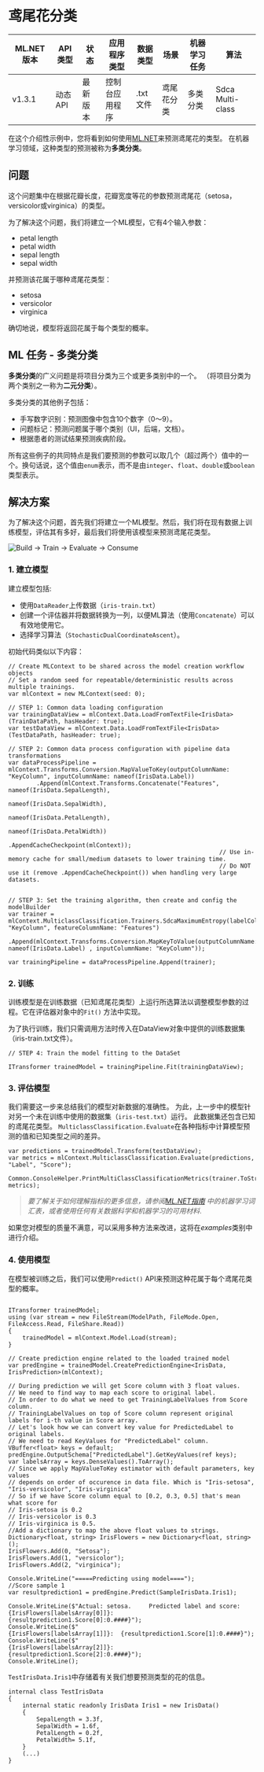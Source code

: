 # 鸢尾花分类

ML.NET 版本 | API 类型          | 状态                        | 应用程序类型    | 数据类型 | 场景            | 机器学习任务                   | 算法                  |
|----------------|-------------------|-------------------------------|-------------|-----------|---------------------|---------------------------|-----------------------------|
| v1.3.1           | 动态 API | 最新版本 | 控制台应用程序 | .txt 文件 | 鸢尾花分类 | 多类分类 | Sdca Multi-class |

在这个介绍性示例中，您将看到如何使用[ML.NET](https://www.microsoft.com/net/learn/apps/machine-learning-and-ai/ml-dotnet)来预测鸢尾花的类型。 在机器学习领域，这种类型的预测被称为**多类分类**。

## 问题
这个问题集中在根据花瓣长度，花瓣宽度等花的参数预测鸢尾花（setosa，versicolor或virginica）的类型。

为了解决这个问题，我们将建立一个ML模型，它有4个输入参数： 
* petal length
* petal width
* sepal length
* sepal width

并预测该花属于哪种鸢尾花类型：
* setosa
* versicolor
* virginica

确切地说，模型将返回花属于每个类型的概率。

## ML 任务 - 多类分类
**多类分类**的广义问题是将项目分类为三个或更多类别中的一个。 （将项目分类为两个类别之一称为**二元分类**）。

多类分类的其他例子包括： 
* 手写数字识别：预测图像中包含10个数字（0～9）。
* 问题标记：预测问题属于哪个类别（UI，后端，文档）。
* 根据患者的测试结果预测疾病阶段。

所有这些例子的共同特点是我们要预测的参数可以取几个（超过两个）值中的一个。换句话说，这个值由`enum`表示，而不是由`integer`、`float`、`double`或`boolean`类型表示。

## 解决方案
为了解决这个问题，首先我们将建立一个ML模型。然后，我们将在现有数据上训练模型，评估其有多好，最后我们将使用该模型来预测鸢尾花类型。

![Build -> Train -> Evaluate -> Consume](../shared_content/modelpipeline.png)

### 1. 建立模型

建立模型包括: 
* 使用`DataReader`上传数据（`iris-train.txt`）
* 创建一个评估器并将数据转换为一列，以便ML算法（使用`Concatenate`）可以有效地使用它。
* 选择学习算法（`StochasticDualCoordinateAscent`）。


初始代码类似以下内容： 
```CSharp
// Create MLContext to be shared across the model creation workflow objects 
// Set a random seed for repeatable/deterministic results across multiple trainings.
var mlContext = new MLContext(seed: 0);

// STEP 1: Common data loading configuration
var trainingDataView = mlContext.Data.LoadFromTextFile<IrisData>(TrainDataPath, hasHeader: true);
var testDataView = mlContext.Data.LoadFromTextFile<IrisData>(TestDataPath, hasHeader: true);

// STEP 2: Common data process configuration with pipeline data transformations
var dataProcessPipeline = mlContext.Transforms.Conversion.MapValueToKey(outputColumnName: "KeyColumn", inputColumnName: nameof(IrisData.Label))
        .Append(mlContext.Transforms.Concatenate("Features", nameof(IrisData.SepalLength),
                                                            nameof(IrisData.SepalWidth),
                                                            nameof(IrisData.PetalLength),
                                                            nameof(IrisData.PetalWidth))
                                                            .AppendCacheCheckpoint(mlContext)); 
                                                            // Use in-memory cache for small/medium datasets to lower training time. 
                                                            // Do NOT use it (remove .AppendCacheCheckpoint()) when handling very large datasets. 


// STEP 3: Set the training algorithm, then create and config the modelBuilder                         
var trainer = mlContext.MulticlassClassification.Trainers.SdcaMaximumEntropy(labelColumnName: "KeyColumn", featureColumnName: "Features")
            .Append(mlContext.Transforms.Conversion.MapKeyToValue(outputColumnName: nameof(IrisData.Label) , inputColumnName: "KeyColumn"));

var trainingPipeline = dataProcessPipeline.Append(trainer);
```

### 2. 训练
训练模型是在训练数据（已知鸢尾花类型）上运行所选算法以调整模型参数的过程。它在评估器对象中的`Fit()` 方法中实现。 

为了执行训练，我们只需调用方法时传入在DataView对象中提供的训练数据集（iris-train.txt文件）。

```CSharp
// STEP 4: Train the model fitting to the DataSet            

ITransformer trainedModel = trainingPipeline.Fit(trainingDataView);

```
### 3. 评估模型
我们需要这一步来总结我们的模型对新数据的准确性。 为此，上一步中的模型针对另一个未在训练中使用的数据集（`iris-test.txt`）运行。 此数据集还包含已知的鸢尾花类型。 `MulticlassClassification.Evaluate`在各种指标中计算模型预测的值和已知类型之间的差异。

```CSharp
var predictions = trainedModel.Transform(testDataView);
var metrics = mlContext.MulticlassClassification.Evaluate(predictions, "Label", "Score");

Common.ConsoleHelper.PrintMultiClassClassificationMetrics(trainer.ToString(), metrics);
```

>*要了解关于如何理解指标的更多信息，请参阅[ML.NET指南](https://docs.microsoft.com/en-us/dotnet/machine-learning/) 中的机器学习词汇表，或者使用任何有关数据科学和机器学习的可用材料*.

如果您对模型的质量不满意，可以采用多种方法来改进，这将在*examples*类别中进行介绍。 
### 4. 使用模型
在模型被训练之后，我们可以使用`Predict()` API来预测这种花属于每个鸢尾花类型的概率。

```CSharp

ITransformer trainedModel;
using (var stream = new FileStream(ModelPath, FileMode.Open, FileAccess.Read, FileShare.Read))
{
    trainedModel = mlContext.Model.Load(stream);
}

// Create prediction engine related to the loaded trained model
var predEngine = trainedModel.CreatePredictionEngine<IrisData, IrisPrediction>(mlContext);

// During prediction we will get Score column with 3 float values.
// We need to find way to map each score to original label.
// In order to do what we need to get TrainingLabelValues from Score column.
// TrainingLabelValues on top of Score column represent original labels for i-th value in Score array.
// Let's look how we can convert key value for PredictedLabel to original labels.
// We need to read KeyValues for "PredictedLabel" column.
VBuffer<float> keys = default;
predEngine.OutputSchema["PredictedLabel"].GetKeyValues(ref keys);
var labelsArray = keys.DenseValues().ToArray();
// Since we apply MapValueToKey estimator with default parameters, key values
// depends on order of occurence in data file. Which is "Iris-setosa", "Iris-versicolor", "Iris-virginica"
// So if we have Score column equal to [0.2, 0.3, 0.5] that's mean what score for
// Iris-setosa is 0.2
// Iris-versicolor is 0.3
// Iris-virginica is 0.5.
//Add a dictionary to map the above float values to strings. 
Dictionary<float, string> IrisFlowers = new Dictionary<float, string>();
IrisFlowers.Add(0, "Setosa");
IrisFlowers.Add(1, "versicolor");
IrisFlowers.Add(2, "virginica");

Console.WriteLine("=====Predicting using model====");
//Score sample 1
var resultprediction1 = predEngine.Predict(SampleIrisData.Iris1);

Console.WriteLine($"Actual: setosa.     Predicted label and score: {IrisFlowers[labelsArray[0]]}:      {resultprediction1.Score[0]:0.####}");
Console.WriteLine($"                                           {IrisFlowers[labelsArray[1]]}:  {resultprediction1.Score[1]:0.####}"); Console.WriteLine($"                                           {IrisFlowers[labelsArray[2]]}:   {resultprediction1.Score[2]:0.####}");
Console.WriteLine();
```

`TestIrisData.Iris1`中存储着有关我们想要预测类型的花的信息。

```CSharp
internal class TestIrisData
{
    internal static readonly IrisData Iris1 = new IrisData()
    {
        SepalLength = 3.3f,
        SepalWidth = 1.6f,
        PetalLength = 0.2f,
        PetalWidth= 5.1f,
    }
    (...)
}
```
